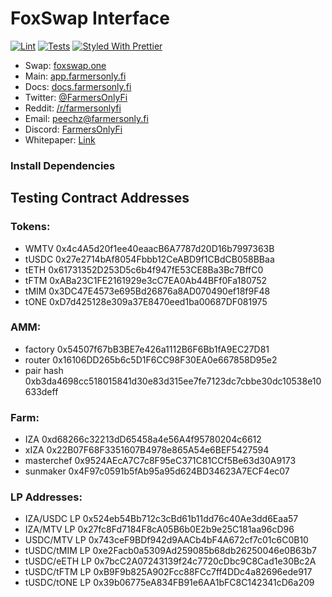 # FoxSwap Interface

[![Lint](https://github.com/Uniswap/uniswap-interface/workflows/Lint/badge.svg)](https://github.com/Uniswap/uniswap-interface/actions?query=workflow%3ALint)
[![Tests](https://github.com/Uniswap/uniswap-interface/workflows/Tests/badge.svg)](https://github.com/Uniswap/uniswap-interface/actions?query=workflow%3ATests)
[![Styled With Prettier](https://img.shields.io/badge/code_style-prettier-ff69b4.svg)](https://prettier.io/)

- Swap: [foxswap.one](https://foxswap.one)
- Main: [app.farmersonly.fi](https://app.farmersonly.fi)
- Docs: [docs.farmersonly.fi](https://docs.farmersonly.fi)
- Twitter: [@FarmersOnlyFi](https://twitter.com/FarmersOnlyFi)
- Reddit: [/r/farmersonlyfi](https://www.reddit.com/r/farmersonlyfi)
- Email: [peechz@farmersonly.fi](mailto:peechz@farmersonly.fi)
- Discord: [FarmersOnlyFi](https://discord.gg/9dB8NjRR9V)
- Whitepaper: [Link](https://docs.farmersonly.fi)

### Install Dependencies

Testing Contract Addresses
------------------------------

### Tokens:
- WMTV        0x4c4A5d20f1ee40eaacB6A7787d20D16b7997363B
- tUSDC       0x27e2714bAf8054Fbbb12CeABD9f1CBdCB058BBaa
- tETH        0x61731352D253D5c6b4f947fE53CE8Ba3Bc7BffC0
- tFTM        0xABa23C1FE2161929e3cC7EA0Ab44BFf0Fa180752
- tMIM        0x3DC47E4573e695Bd26876a8AD070490ef18f9F48
- tONE        0xD7d425128e309a37E8470eed1ba00687DF081975

### AMM:
- factory     0x54507f67bB3BE7e426a1112B6F6Bb1fA9EC27D81
- router      0x16106DD265b6c5D1F6CC98F30EA0e667858D95e2
- pair hash   0xb3da4698cc518015841d30e83d315ee7fe7123dc7cbbe30dc10538e10633deff

### Farm:
- IZA         0xd68266c32213dD65458a4e56A4f95780204c6612
- xIZA        0x22B07F68F3351607B4978e865A54e6BEF5427594
- masterchef  0x9524AEcA7C7c8F95eC371C81CCf5Be63d30A9173
- sunmaker    0x4F97c0591b5fAb95a95d624BD34623A7ECF4ec07

### LP Addresses:
- IZA/USDC LP 0x524eb54Bb712c3cBd61b11dd76c40Ae3dd6Eaa57
- IZA/MTV LP  0x27fc8Fd7184F8cA05B6b0E2b9e25C181aa96cD96
- USDC/MTV LP 0x743ceF9BDf942d9AACb4bF4A672cf7c01c6C0B10
- tUSDC/tMIM LP   0xe2Facb0a5309Ad259085b68db26250046e0B63b7
- tUSDC/eETH LP   0x7bcC2A07243139f24c7720cDbc9C8Cad1e30Bc2A
- tUSDC/tFTM LP   0xB9F9b825A902Fcc88FCc7ff4DDc4a82696ede917
- tUSDC/tONE LP   0x39b06775eA834FB91e6AA1bFC8C142341cD6a209

